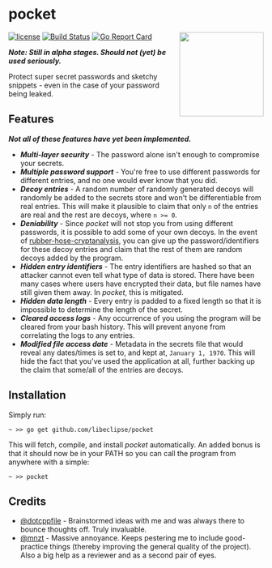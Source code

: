 # pocket

<img align="right" src="https://cdn.rawgit.com/libeclipse/pocket/master/pocket.svg" height="166">

[![license](https://img.shields.io/github/license/libeclipse/pocket.svg)](https://raw.githubusercontent.com/libeclipse/pocket/master/LICENSE) [![Build Status](https://travis-ci.org/libeclipse/pocket.svg?branch=master)](https://travis-ci.org/libeclipse/pocket) [![Go Report Card](https://goreportcard.com/badge/github.com/libeclipse/pocket)](https://goreportcard.com/report/github.com/libeclipse/pocket)

***Note: Still in alpha stages. Should not (yet) be used seriously.***

Protect super secret passwords and sketchy snippets - even in the case of your password being leaked.

## Features

***Not all of these features have yet been implemented.***

* ***Multi-layer security*** - The password alone isn't enough to compromise your secrets.
* ***Multiple password support*** - You're free to use different passwords for different entries, and no one would ever know that you did.
* ***Decoy entries*** - A random number of randomly generated decoys will randomly be added to the secrets store and won't be differentiable from real entries. This will make it plausible to claim that only `n` of the entries are real and the rest are decoys, where `n >= 0`.
* ***Deniability*** - Since *pocket* will not stop you from using different passwords, it is possible to add some of your own decoys. In the event of [rubber-hose-cryptanalysis](https://en.wikipedia.org/wiki/Rubber-hose_cryptanalysis), you can give up the password/identifiers for these decoy entries and claim that the rest of them are random decoys added by the program.
* ***Hidden entry identifiers*** - The entry identifiers are hashed so that an attacker cannot even tell what type of data is stored. There have been many cases where users have encrypted their data, but file names have still given them away. In *pocket*, this is mitigated.
* ***Hidden data length*** - Every entry is padded to a fixed length so that it is impossible to determine the length of the secret.
* ***Cleared access logs*** - Any occurrence of you using the program will be cleared from your bash history. This will prevent anyone from correlating the logs to any entries.
* ***Modified file access date*** - Metadata in the secrets file that would reveal any dates/times is set to, and kept at, `January 1, 1970`. This will hide the fact that you've used the application at all, further backing up the claim that some/all of the entries are decoys.

## Installation

Simply run:

`~ >> go get github.com/libeclipse/pocket`

This will fetch, compile, and install *pocket* automatically. An added bonus is that it should now be in your PATH so you can call the program from anywhere with a simple:

`~ >> pocket`

## Credits

- [@dotcppfile](https://twitter.com/dotcppfile) - Brainstormed ideas with me and was always there to bounce thoughts off. Truly invaluable.
- [@mnzt](https://github.com/mnzt) - Massive annoyance. Keeps pestering me to include good-practice things (thereby improving the general quality of the project). Also a big help as a reviewer and as a second pair of eyes.
